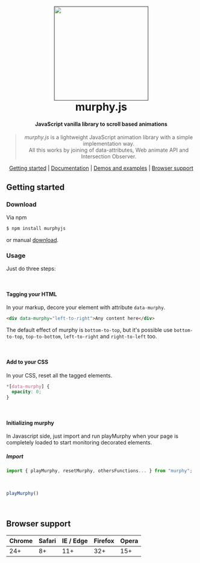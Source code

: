 <h1 align="center">
  <a href=""><img src="" width="250"/></a>
  <br>
  murphy.js
</h1>

<h4 align="center">JavaScript vanilla library to scroll based animations </h4>

<blockquote align="center">
  <em>murphy.js</em> is a lightweight JavaScript animation library with a simple implementation way.<br>
  All this works by joining of data-attributes, Web animate API and Intersection Observer.
</blockquote>

<p align="center">
  <a href="#getting-started">Getting started</a>&nbsp;|&nbsp;<a href="#documentation">Documentation</a>&nbsp;|&nbsp;<a href="#demos-and-examples">Demos and examples</a>&nbsp;|&nbsp;<a href="#browser-support">Browser support</a>
</p>

## Getting started

### Download

Via npm

```bash
$ npm install murphyjs
```

or manual [download](https://github.com/juliangarnier/anime/archive/master.zip).


### Usage
Just do three steps:

<br>

#### Tagging your HTML


In your markup, decore your element with attribute `data-murphy`.
<br>

```html
<div data-murphy="left-to-right">Any content here</div>
```
The default effect of murphy is `bottom-to-top`, but it's possible use `bottom-to-top`, `top-to-bottom`, `left-to-right` and `right-to-left` too.

<br>

#### Add to your CSS
In your CSS, reset all the tagged elements.

```css
*[data-murphy] {
  opacity: 0;
}
```
<br>

#### Initializing murphy

In Javascript side, just import and run playMurphy when your page is completely loaded to start monitoring decorated elements.

##### Import

```javascript
import { playMurphy, resetMurphy, othersFunctions... } from "murphy";
```
<br>

```javascript
playMurphy()
```
<br>



## Browser support

| Chrome | Safari | IE / Edge | Firefox | Opera |
| ------ | ------ | --------- | ------- | ----- |
| 24+    | 8+     | 11+       | 32+     | 15+   |

